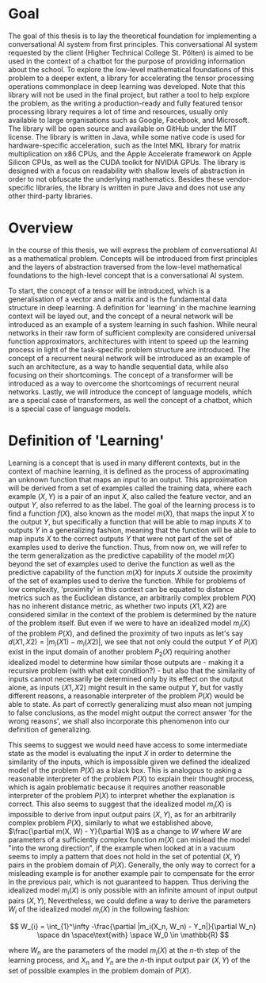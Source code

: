 # Goal

The goal of this thesis is to lay the theoretical foundation for implementing a conversational AI system from first principles.
This conversational AI system requested by the client (Higher Technical College St. Pölten) is aimed to be used in the context of a chatbot for the purpose of providing information about the school.
To explore the low-level mathematical foundations of this problem to a deeper extent, a library for accelerating the
tensor processing operations commonplace in deep learning was developed. Note that this library will not be used in the final project,
but rather a tool to help explore the problem, as the writing a production-ready and fully featured tensor processing library requires a lot of
time and resources, usually only available to large organisations such as Google, Facebook, and Microsoft.
The library will be open source and available on GitHub under the MIT license. The library is written in Java, while some native code is used for hardware-specific acceleration,
such as the Intel MKL library for matrix multiplication on x86 CPUs, and the Apple Accelerate framework on Apple Silicon CPUs, as well as the CUDA toolkit for NVIDIA GPUs.
The library is designed with a focus on readability with shallow levels of abstraction in order to not obfuscate the underlying mathematics.
Besides these vendor-specific libraries, the library is written in pure Java and does not use any other third-party libraries.

# Overview

In the course of this thesis, we will express the problem of conversational AI as a mathematical problem.
Concepts will be introduced from first principles and the layers of abstraction traversed from the low-level mathematical foundations to the high-level concept that is a conversational AI system.

To start, the concept of a tensor will be introduced, which is a generalisation of a vector and a matrix and is the fundamental data structure in deep learning.
A definition for 'learning' in the machine learning context will be layed out, and the concept of a neural network will be introduced as an example of a system learning in such fashion.
While neural networks in their raw form of sufficient complexity are considered universal function approximators, architectures with intent to speed up the learning process in light of the task-specific problem structure are introduced.
The concept of a recurrent neural network will be introduced as an example of such an architecture, as a way to handle sequential data, while also focusing on their shortcomings.
The concept of a transformer will be introduced as a way to overcome the shortcomings of recurrent neural networks.
Lastly, we will introduce the concept of language models, which are a special case of transformers, as well the concept of a chatbot, which is a special case of language models.

# Definition of 'Learning'

Learning is a concept that is used in many different contexts, but in the context of machine learning, it is defined as the process of approximating an unknown function that maps an input to an output.
This approximation will be derived from a set of examples called the training data, where each example $(X, Y)$ is a pair of an input $X$, also called the feature vector, and an output $Y$, also referred to as the label.
The goal of the learning process is to find a function $f(X)$, also known as the model $m(X)$, that maps the input $X$ to the output $Y$, but specifically a function that will be able to map inputs $X$ to outputs $Y$ in a generalizing fashion, meaning that the
function will be able to map inputs $X$ to the correct outputs $Y$ that were not part of the set of examples used to derive the function.
Thus, from now on, we will refer to the term generalization as the predictive capability of the model $m(X)$ beyond the set of examples used to derive the function as well as the predictive capability of the function $m(X)$
for inputs $X$ outside the proximity of the set of examples used to derive the function. While for problems of low complexity, 'proximity' in this context can be equated to distance metrics such as the Euclidean distance,
an arbitrarily complex problem $P(X)$ has no inherent distance metric, as whether two inputs $(X1, X2)$ are considered similar in the context of the problem is determined by the nature of the problem itself.
But even if we were to have an idealized model $m_i(X)$ of the problem $P(X)$, and defined the proximity of two inputs as let's say $d(X1, X2) = |m_i(X1) - m_i(X2)|$,
we see that not only could the output $Y$ of $P(X)$ exist in the input domain of another problem $P_{2}(X)$ requiring another idealized model to determine how similar those outputs are - making it a recursive problem (with what exit condition?) -
but also that the similarity of inputs cannot necessarily be determined only by its effect on the output alone, as inputs $(X1, X2)$ might result in the same output $Y$, but for vastly different reasons, a reasonable interpreter of the problem $P(X)$ would be able to state.
As part of correctly generalizing must also mean not jumping to false conclusions, as the model might output the correct answer 'for the wrong reasons', we shall also incorporate this phenomenon into our definition of generalizing.

This seems to suggest we would need have access to some intermediate state as the model is evaluating the input $X$ in order to determine the similarity of the inputs, which is impossible given we defined the idealized model of the problem $P(X)$ as a black box.
This is analogous to asking a reasonable interpreter of the problem $P(X)$ to explain their thought process, which is again problematic because it requires another reasonable interpreter of the problem $P(X)$ to interpret whether the explanation is correct.
This also seems to suggest that the idealized model $m_i(X)$ is impossible to derive from input output pairs $(X, Y)$, as for an arbitrarily complex problem $P(X)$, similarly to what we established above, $\frac{\partial m(X, W) - Y}{\partial W}$ as a change to $W$
where $W$ are parameters of a sufficiently complex function $m(X)$ can mislead the model "into the wrong direction", if the example when looked at in a vacuum seems to imply a pattern that does not hold in the set of potential $(X, Y)$ pairs in the problem domain of $P(X)$.
Generally, the only way to correct for a misleading example is for another example pair to compensate for the error in the previous pair, which is not guaranteed to happen. Thus deriving the idealized model $m_i(X)$ is only possible with an infinite amount of input output pairs $(X, Y)$,
Nevertheless, we could define a way to derive the parameters $W_i$ of the idealized model $m_i(X)$ in the following fashion:

$$
W_{i} = \int_{1}^\infty -\frac{\partial |m_i(X_n, W_n) - Y_n|}{\partial W_n}
\space dn \space\text{with} \space W_0 \in \mathbb{R}
$$

where $W_n$ are the parameters of the model $m_i(X)$ at the $n$-th step of the learning process, and $X_n$ and $Y_n$ are the $n$-th input output pair $(X, Y)$ of the set of possible examples in the problem domain of $P(X)$.
